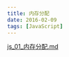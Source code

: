 ```yaml
---
title: 内存分配
date: 2016-02-09
tags: [JavaScript]
---
```


[js_01_内存分配.md](http://www.cnblogs.com/fool/archive/2010/10/07/1845226.html)
